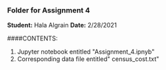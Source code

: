 ### Folder for Assignment 4
**Student:** Hala Algrain
**Date:** 2/28/2021

####CONTENTS:
1. Jupyter notebook entitled "Assignment_4.ipnyb"
2. Corresponding data file entitled" census_cost.txt"
